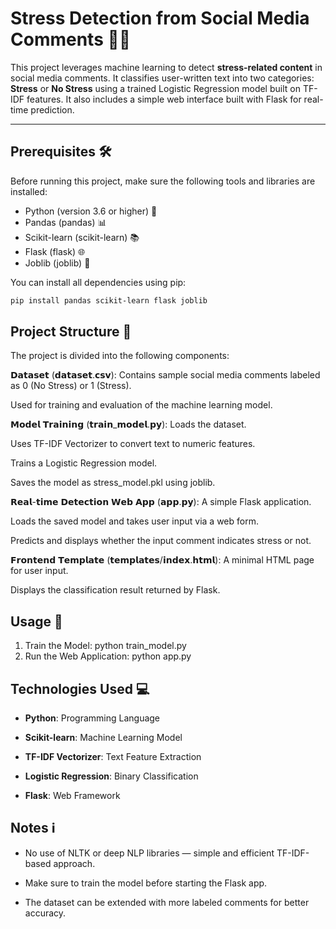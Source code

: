 # Stress Detection from Social Media Comments 💬🧠  
This project leverages machine learning to detect **stress-related content** in social media comments. It classifies user-written text into two categories: **Stress** or **No Stress** using a trained Logistic Regression model built on TF-IDF features. It also includes a simple web interface built with Flask for real-time prediction.

---

## Prerequisites 🛠️  
Before running this project, make sure the following tools and libraries are installed:

- Python (version 3.6 or higher) 🐍  
- Pandas (pandas) 📊  
- Scikit-learn (scikit-learn) 📚  
- Flask (flask) 🌐  
- Joblib (joblib) 💾  

You can install all dependencies using pip:

```bash
pip install pandas scikit-learn flask joblib
```

## Project Structure 📂
The project is divided into the following components:

𝗗𝗮𝘁𝗮𝘀𝗲𝘁 (𝗱𝗮𝘁𝗮𝘀𝗲𝘁.𝗰𝘀𝘃):
Contains sample social media comments labeled as 0 (No Stress) or 1 (Stress).
   
Used for training and evaluation of the machine learning model.
   
   𝗠𝗼𝗱𝗲𝗹 𝗧𝗿𝗮𝗶𝗻𝗶𝗻𝗴 (𝘁𝗿𝗮𝗶𝗻_𝗺𝗼𝗱𝗲𝗹.𝗽𝘆):
   Loads the dataset.
   
   Uses TF-IDF Vectorizer to convert text to numeric features.
   
   Trains a Logistic Regression model.
   
   Saves the model as stress_model.pkl using joblib.
   
   𝗥𝗲𝗮𝗹-𝘁𝗶𝗺𝗲 𝗗𝗲𝘁𝗲𝗰𝘁𝗶𝗼𝗻 𝗪𝗲𝗯 𝗔𝗽𝗽 (𝗮𝗽𝗽.𝗽𝘆):
   A simple Flask application.
   
   Loads the saved model and takes user input via a web form.
   
   Predicts and displays whether the input comment indicates stress or not.
   
   𝗙𝗿𝗼𝗻𝘁𝗲𝗻𝗱 𝗧𝗲𝗺𝗽𝗹𝗮𝘁𝗲 (𝘁𝗲𝗺𝗽𝗹𝗮𝘁𝗲𝘀/𝗶𝗻𝗱𝗲𝘅.𝗵𝘁𝗺𝗹):
   A minimal HTML page for user input.
   
   Displays the classification result returned by Flask.

## Usage 🚀
1. Train the Model:
   python train_model.py
2. Run the Web Application:
   python app.py
   
## Technologies Used 💻
- **Python**: Programming Language
  
- **Scikit-learn**: Machine Learning Model

- **TF-IDF Vectorizer**: Text Feature Extraction

- **Logistic Regression**: Binary Classification
- **Flask**: Web Framework

## Notes ℹ️
- No use of NLTK or deep NLP libraries — simple and efficient TF-IDF-based approach.

- Make sure to train the model before starting the Flask app.

- The dataset can be extended with more labeled comments for better accuracy.


   








